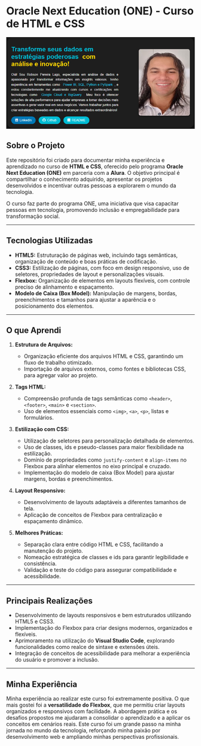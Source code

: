 # Oracle Next Education (ONE) - Curso de HTML e CSS
![alt text](image.png)

## Sobre o Projeto

Este repositório foi criado para documentar minha experiência e aprendizado no curso de **HTML e CSS**, oferecido pelo programa **Oracle Next Education (ONE)** em parceria com a **Alura**. O objetivo principal é compartilhar o conhecimento adquirido, apresentar os projetos desenvolvidos e incentivar outras pessoas a explorarem o mundo da tecnologia.

O curso faz parte do programa ONE, uma iniciativa que visa capacitar pessoas em tecnologia, promovendo inclusão e empregabilidade para transformação social.

---

## Tecnologias Utilizadas

- **HTML5:** Estruturação de páginas web, incluindo tags semânticas, organização de conteúdo e boas práticas de codificação.
- **CSS3:** Estilização de páginas, com foco em design responsivo, uso de seletores, propriedades de layout e personalizações visuais.
- **Flexbox:** Organização de elementos em layouts flexíveis, com controle preciso de alinhamento e espaçamento.
- **Modelo de Caixa (Box Model):** Manipulação de margens, bordas, preenchimentos e tamanhos para ajustar a aparência e o posicionamento dos elementos.

---

## O que Aprendi

1. **Estrutura de Arquivos:**

   - Organização eficiente dos arquivos HTML e CSS, garantindo um fluxo de trabalho otimizado.
   - Importação de arquivos externos, como fontes e bibliotecas CSS, para agregar valor ao projeto.

2. **Tags HTML:**

   - Compreensão profunda de tags semânticas como `<header>`, `<footer>`, `<main>` e `<section>`.
   - Uso de elementos essenciais como `<img>`, `<a>`, `<p>`, listas e formulários.

3. **Estilização com CSS:**

   - Utilização de seletores para personalização detalhada de elementos.
   - Uso de classes, ids e pseudo-classes para maior flexibilidade na estilização.
   - Domínio de propriedades como `justify-content` e `align-items` no Flexbox para alinhar elementos no eixo principal e cruzado.
   - Implementação do modelo de caixa (Box Model) para ajustar margens, bordas e preenchimentos.

4. **Layout Responsivo:**

   - Desenvolvimento de layouts adaptáveis a diferentes tamanhos de tela.
   - Aplicação de conceitos de Flexbox para centralização e espaçamento dinâmico.

5. **Melhores Práticas:**

   - Separação clara entre código HTML e CSS, facilitando a manutenção do projeto.
   - Nomeação estratégica de classes e ids para garantir legibilidade e consistência.
   - Validação e teste do código para assegurar compatibilidade e acessibilidade.

---

## Principais Realizações

- Desenvolvimento de layouts responsivos e bem estruturados utilizando HTML5 e CSS3.
- Implementação do Flexbox para criar designs modernos, organizados e flexíveis.
- Aprimoramento na utilização do **Visual Studio Code**, explorando funcionalidades como realce de sintaxe e extensões úteis.
- Integração de conceitos de acessibilidade para melhorar a experiência do usuário e promover a inclusão.

---

## Minha Experiência

Minha experiência ao realizar este curso foi extremamente positiva. O que mais gostei foi a **versatilidade do Flexbox**, que me permitiu criar layouts organizados e responsivos com facilidade. A abordagem prática e os desafios propostos me ajudaram a consolidar o aprendizado e a aplicar os conceitos em cenários reais. Este curso foi um grande passo na minha jornada no mundo da tecnologia, reforçando minha paixão por desenvolvimento web e ampliando minhas perspectivas profissionais.